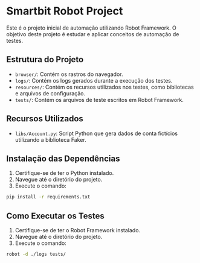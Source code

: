 # Smartbit Robot Project

Este é o projeto inicial de automação utilizando Robot Framework. O objetivo deste projeto é estudar e aplicar conceitos de automação de testes.

## Estrutura do Projeto

- `browser/`: Contém os rastros do navegador.
- `logs/`: Contém os logs gerados durante a execução dos testes.
- `resources/`: Contém os recursos utilizados nos testes, como bibliotecas e arquivos de configuração.
- `tests/`: Contém os arquivos de teste escritos em Robot Framework.

## Recursos Utilizados

- `libs/Account.py`: Script Python que gera dados de conta fictícios utilizando a biblioteca Faker.

## Instalação das Dependências

1. Certifique-se de ter o Python instalado.
2. Navegue até o diretório do projeto.
3. Execute o comando:

```sh
pip install -r requirements.txt
```

## Como Executar os Testes

1. Certifique-se de ter o Robot Framework instalado.
2. Navegue até o diretório do projeto.
3. Execute o comando:

```sh
robot -d ./logs tests/